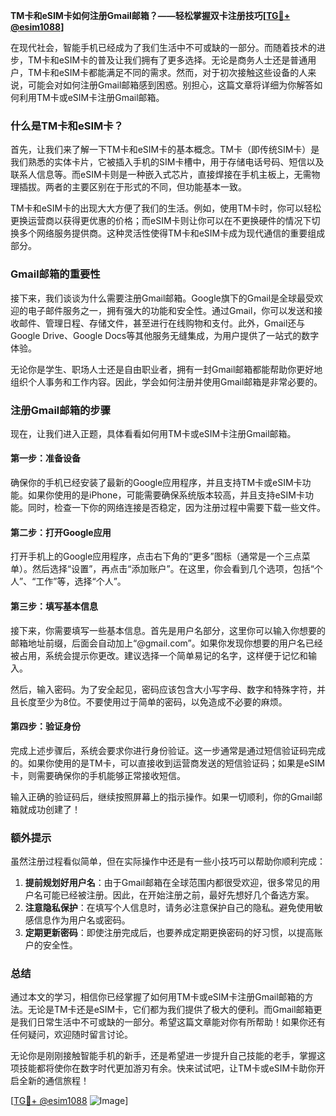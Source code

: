 **TM卡和eSIM卡如何注册Gmail邮箱？——轻松掌握双卡注册技巧[[TG💪+ @esim1088](https://t.me/s/esim1088)]**

在现代社会，智能手机已经成为了我们生活中不可或缺的一部分。而随着技术的进步，TM卡和eSIM卡的普及让我们拥有了更多选择。无论是商务人士还是普通用户，TM卡和eSIM卡都能满足不同的需求。然而，对于初次接触这些设备的人来说，可能会对如何注册Gmail邮箱感到困惑。别担心，这篇文章将详细为你解答如何利用TM卡或eSIM卡注册Gmail邮箱。

### 什么是TM卡和eSIM卡？

首先，让我们来了解一下TM卡和eSIM卡的基本概念。TM卡（即传统SIM卡）是我们熟悉的实体卡片，它被插入手机的SIM卡槽中，用于存储电话号码、短信以及联系人信息等。而eSIM卡则是一种嵌入式芯片，直接焊接在手机主板上，无需物理插拔。两者的主要区别在于形式的不同，但功能基本一致。

TM卡和eSIM卡的出现大大方便了我们的生活。例如，使用TM卡时，你可以轻松更换运营商以获得更优惠的价格；而eSIM卡则让你可以在不更换硬件的情况下切换多个网络服务提供商。这种灵活性使得TM卡和eSIM卡成为现代通信的重要组成部分。

### Gmail邮箱的重要性

接下来，我们谈谈为什么需要注册Gmail邮箱。Google旗下的Gmail是全球最受欢迎的电子邮件服务之一，拥有强大的功能和安全性。通过Gmail，你可以发送和接收邮件、管理日程、存储文件，甚至进行在线购物和支付。此外，Gmail还与Google Drive、Google Docs等其他服务无缝集成，为用户提供了一站式的数字体验。

无论你是学生、职场人士还是自由职业者，拥有一封Gmail邮箱都能帮助你更好地组织个人事务和工作内容。因此，学会如何注册并使用Gmail邮箱是非常必要的。

### 注册Gmail邮箱的步骤

现在，让我们进入正题，具体看看如何用TM卡或eSIM卡注册Gmail邮箱。

#### 第一步：准备设备

确保你的手机已经安装了最新的Google应用程序，并且支持TM卡或eSIM卡功能。如果你使用的是iPhone，可能需要确保系统版本较高，并且支持eSIM卡功能。同时，检查一下你的网络连接是否稳定，因为注册过程中需要下载一些文件。

#### 第二步：打开Google应用

打开手机上的Google应用程序，点击右下角的“更多”图标（通常是一个三点菜单）。然后选择“设置”，再点击“添加账户”。在这里，你会看到几个选项，包括“个人”、“工作”等，选择“个人”。

#### 第三步：填写基本信息

接下来，你需要填写一些基本信息。首先是用户名部分，这里你可以输入你想要的邮箱地址前缀，后面会自动加上“@gmail.com”。如果你发现你想要的用户名已经被占用，系统会提示你更改。建议选择一个简单易记的名字，这样便于记忆和输入。

然后，输入密码。为了安全起见，密码应该包含大小写字母、数字和特殊字符，并且长度至少为8位。不要使用过于简单的密码，以免造成不必要的麻烦。

#### 第四步：验证身份

完成上述步骤后，系统会要求你进行身份验证。这一步通常是通过短信验证码完成的。如果你使用的是TM卡，可以直接收到运营商发送的短信验证码；如果是eSIM卡，则需要确保你的手机能够正常接收短信。

输入正确的验证码后，继续按照屏幕上的指示操作。如果一切顺利，你的Gmail邮箱就成功创建了！

### 额外提示

虽然注册过程看似简单，但在实际操作中还是有一些小技巧可以帮助你顺利完成：

1. **提前规划好用户名**：由于Gmail邮箱在全球范围内都很受欢迎，很多常见的用户名可能已经被注册。因此，在开始注册之前，最好先想好几个备选方案。
2. **注意隐私保护**：在填写个人信息时，请务必注意保护自己的隐私。避免使用敏感信息作为用户名或密码。
3. **定期更新密码**：即使注册完成后，也要养成定期更换密码的好习惯，以提高账户的安全性。

### 总结

通过本文的学习，相信你已经掌握了如何用TM卡或eSIM卡注册Gmail邮箱的方法。无论是TM卡还是eSIM卡，它们都为我们提供了极大的便利。而Gmail邮箱更是我们日常生活中不可或缺的一部分。希望这篇文章能对你有所帮助！如果你还有任何疑问，欢迎随时留言讨论。

无论你是刚刚接触智能手机的新手，还是希望进一步提升自己技能的老手，掌握这项技能都将使你在数字时代更加游刃有余。快来试试吧，让TM卡或eSIM卡助你开启全新的通信旅程！

[[TG💪+ @esim1088](https://t.me/s/esim1088) ![Image](https://i.postimg.cc/4NQfJmqS/Snipaste-2025-05-13-00-14-12.png)]